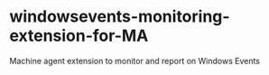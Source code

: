 # windowsevents-monitoring-extension-for-MA
Machine agent extension to monitor and report on Windows Events 
